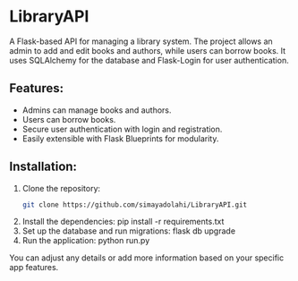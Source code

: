 # LibraryAPI

A Flask-based API for managing a library system. The project allows an admin to add and edit books and authors, while users can borrow books. It uses SQLAlchemy for the database and Flask-Login for user authentication.

## Features:
- Admins can manage books and authors.
- Users can borrow books.
- Secure user authentication with login and registration.
- Easily extensible with Flask Blueprints for modularity.

## Installation:
1. Clone the repository:
   ```bash
   git clone https://github.com/simayadolahi/LibraryAPI.git
   
2. Install the dependencies:
  pip install -r requirements.txt
3. Set up the database and run migrations:
  flask db upgrade
4. Run the application:
  python run.py

You can adjust any details or add more information based on your specific app features.

